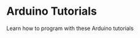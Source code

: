 # Arduino Tutorials
Learn how to program with these Arduino tutorials
<!--stackedit_data:
eyJoaXN0b3J5IjpbLTIyNjI3NDA0NV19
-->
